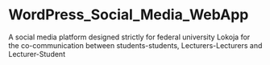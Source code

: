 # WordPress_Social_Media_WebApp
A social media platform designed strictly for federal university Lokoja for the co-communication between students-students, Lecturers-Lecturers and Lecturer-Student

